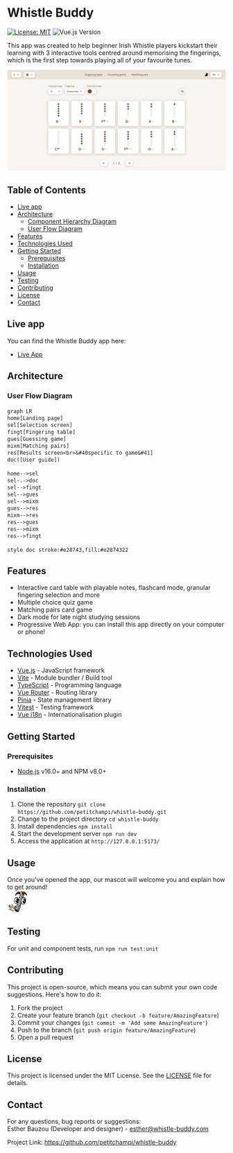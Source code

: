 # Whistle Buddy

[![License: MIT](https://img.shields.io/badge/License-MIT-yellow.svg)](https://opensource.org/licenses/MIT) ![Vue.js Version](https://img.shields.io/badge/vue.js-3.x-brightgreen.svg)

This app was created to help beginner Irish Whistle players kickstart their learning with 3 interactive tools centred around memorising the fingerings, which is the first step towards playing all of your favourite tunes.

![Project Screenshot](./public/wb-screenshot.png)

## Table of Contents
- [Live app](#live-app)
- [Architecture](#architecture)
  - [Component Hierarchy Diagram](#component-hierarchy-diagram)
  - [User Flow Diagram](#user-flow-diagram)
- [Features](#features)
- [Technologies Used](#technologies-used)
- [Getting Started](#getting-started)
  - [Prerequisites](#prerequisites)
  - [Installation](#installation)
- [Usage](#usage)
- [Testing](#testing)
- [Contributing](#contributing)
- [License](#license)
- [Contact](#contact)

## Live app

You can find the Whistle Buddy app here:

- [Live App](http://whistle-buddy.com)

## Architecture

### User Flow Diagram
```mermaid
graph LR
home[Landing page]
sel[Selection screen]
fingt[Fingering table]
gues[Guessing game]
mixm[Matching pairs]
res[Results screen<br>&#40specific to game&#41]
doc([User guide])

home-->sel
sel-.->doc
sel-->fingt
sel-->gues
sel-->mixm
gues-->res
mixm-->res
res-->gues
res-->mixm
res-->fingt

style doc stroke:#e28743,fill:#e2874322
```

## Features

- Interactive card table with playable notes, flashcard mode, granular fingering selection and more
- Multiple choice quiz game
- Matching pairs card game
- Dark mode for late night studying sessions
- Progressive Web App: you can install this app directly on your computer or phone!

## Technologies Used

- [Vue.js](https://vuejs.org/) - JavaScript framework
- [Vite](https://vitejs.dev/) - Module bundler / Build tool
- [TypeScript](https://www.typescriptlang.org/) - Programming language
- [Vue Router](https://router.vuejs.org/) - Routing library
- [Pinia](https://pinia.vuejs.org/) - State management library
- [Vitest](https://vitest.dev/) - Testing framework
- [Vue i18n](https://kazupon.github.io/vue-i18n/) - Internationalisation plugin

## Getting Started

### Prerequisites

- [Node.js](https://nodejs.org/) v16.0+ and NPM v8.0+

### Installation

1. Clone the repository
`git clone https://github.com/petitchampi/whistle-buddy.git`
2. Change to the project directory
`cd whistle-buddy`
3. Install dependencies
`npm install`
4. Start the development server
`npm run dev`
5. Access the application at `http://127.0.0.1:5173/`

## Usage

Once you've opened the app, our mascot will welcome you and explain how to get around!
<br>
<img src="./public/pwa-192x192.png" width="50">

## Testing

For unit and component tests, run `npm run test:unit`

## Contributing

This project is open-source, which means you can submit your own code suggestions. Here's how to do it:

1. Fork the project
2. Create your feature branch (`git checkout -b feature/AmazingFeature`)
3. Commit your changes (`git commit -m 'Add some AmazingFeature'`)
4. Push to the branch (`git push origin feature/AmazingFeature`)
5. Open a pull request

## License

This project is licensed under the MIT License. See the [LICENSE](LICENSE) file for details.

## Contact

For any questions, bug reports or suggestions:  
Esther Bauzou (Developer and designer) - esther@whistle-buddy.com

Project Link: https://github.com/petitchampi/whistle-buddy